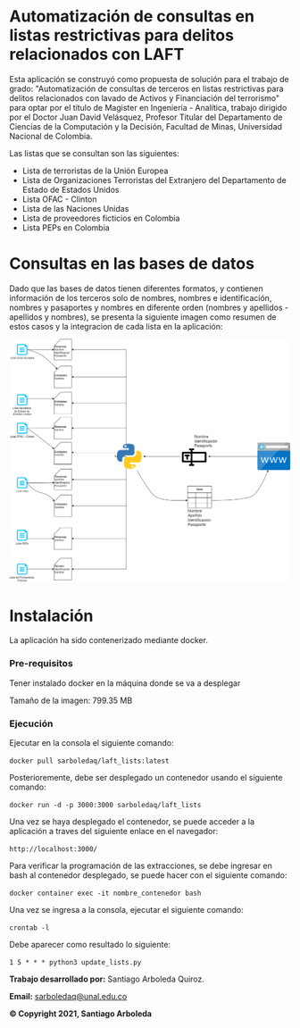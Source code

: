 # Automatización de consultas en listas restrictivas para delitos relacionados con LAFT

Esta aplicación se construyó como propuesta de solución para el trabajo de grado: "Automatización de consultas de terceros en listas restrictivas para delitos relacionados con lavado de Activos y Financiación del terrorismo" para optar por el título de Magister en Ingeniería - Analítica, trabajo dirigido por el Doctor Juan David Velásquez, Profesor Titular del Departamento de Ciencias de la Computación y la Decisión, Facultad de Minas, Universidad Nacional de Colombia.

Las listas que se consultan son las siguientes:

- Lista de terroristas de la Unión Europea
- Lista de Organizaciones Terroristas del Extranjero del Departamento de Estado de Estados Unidos
- Lista OFAC - Clinton
- Lista de las Naciones Unidas
- Lista de proveedores ficticios en Colombia
- Lista PEPs en Colombia

# Consultas en las bases de datos

Dado que las bases de datos tienen diferentes formatos, y contienen información de los terceros solo de nombres, nombres e identificación, nombres y pasaportes y nombres en diferente orden (nombres y apellidos - apellidos y nombres), se presenta la siguiente imagen como resumen de estos casos y la integracion de cada lista en la aplicación:

![Screenshot](Fuentes%20de%20datos.png)

# Instalación

La aplicación ha sido contenerizado mediante docker.

### Pre-requisitos

Tener instalado docker en la máquina donde se va a desplegar

Tamaño de la imagen: 799.35 MB

### Ejecución

Ejecutar en la consola el siguiente comando:

`
docker pull sarboledaq/laft_lists:latest
`

Posterioremente, debe ser desplegado un contenedor usando el siguiente comando:

`
docker run -d -p 3000:3000 sarboledaq/laft_lists
`

Una vez se haya desplegado el contenedor, se puede acceder a la aplicación a traves del siguiente enlace en el navegador:

`
http://localhost:3000/
`

Para verificar la programación de las extracciones, se debe ingresar en bash al contenedor desplegado, se puede hacer con el siguiente comando:

`
docker container exec -it nombre_contenedor bash
`

Una vez se ingresa a la consola, ejecutar el siguiente comando:

`
crontab -l
`

Debe aparecer como resultado lo siguiente:

`
1 5 * * * python3 update_lists.py
`






**Trabajo desarrollado por:** Santiago Arboleda Quiroz.

**Email:** sarboledaq@unal.edu.co

**© Copyright 2021, Santiago Arboleda**
